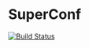 # SuperConf

[![Build Status](https://secure.travis-ci.org/jwang/superconf.png)](http://travis-ci.org/jwang/superconf)

